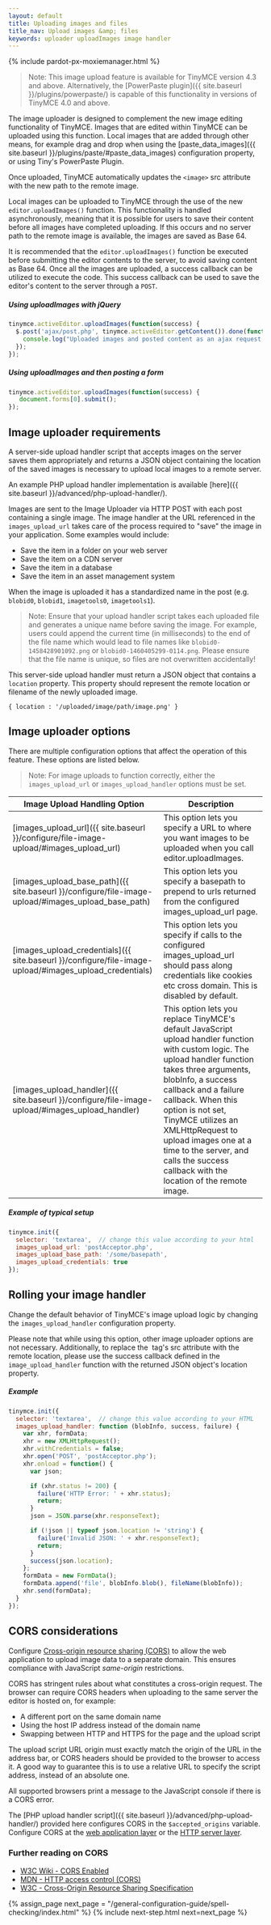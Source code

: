 ```yaml
---
layout: default
title: Uploading images and files
title_nav: Upload images &amp; files
keywords: uploader uploadImages image handler
---
```


{% include pardot-px-moxiemanager.html %}

> Note: This image upload feature is available for TinyMCE version 4.3 and above. Alternatively, the [PowerPaste plugin]({{ site.baseurl }}/plugins/powerpaste/) is capable of this functionality in versions of TinyMCE 4.0 and above.

The image uploader is designed to complement the new image editing functionality of TinyMCE. Images that are edited within TinyMCE can be uploaded using this function. Local images that are added through other means, for example drag and drop when using the [paste_data_images]({{ site.baseurl }}/plugins/paste/#paste_data_images) configuration property, or using Tiny's PowerPaste Plugin.

Once uploaded, TinyMCE automatically updates the `<image>` src attribute with the new path to the remote image.

Local images can be uploaded to TinyMCE through the use of the new `editor.uploadImages()` function. This functionality is handled asynchronously, meaning that it is possible for users to save their content before all images have completed uploading.  If this occurs and no server path to the remote image is available, the images are saved as Base 64.

It is recommended that the `editor.uploadImages()` function be executed before submitting the editor contents to the server, to avoid saving content as Base 64. Once all the images are uploaded, a success callback can be utilized to execute the code.  This success callback can be used to save the editor's content to the server through a `POST`.

##### Using uploadImages with jQuery

```js
tinymce.activeEditor.uploadImages(function(success) {
  $.post('ajax/post.php', tinymce.activeEditor.getContent()).done(function() {
	console.log("Uploaded images and posted content as an ajax request.");
  });
});
```

##### Using uploadImages and then posting a form

```js
tinymce.activeEditor.uploadImages(function(success) {
   document.forms[0].submit();
});
```

## Image uploader requirements

A server-side upload handler script that accepts images on the server saves them appropriately and returns a JSON object containing the location of the saved images is necessary to upload local images to a remote server.

An example PHP upload handler implementation is available [here]({{ site.baseurl }}/advanced/php-upload-handler/).

Images are sent to the Image Uploader via HTTP POST with each post containing a single image. The image handler at the URL referenced in the `images_upload_url` takes care of the process required to "save" the image in your application. Some examples would include:

 * Save the item in a folder on your web server
 * Save the item on a CDN server
 * Save the item in a database
 * Save the item in an asset management system

When the image is uploaded it has a standardized name in the post (e.g. `blobid0`, `blobid1`, `imagetools0`, `imagetools1`).

> Note: Ensure that your upload handler script takes each uploaded file and generates a unique name before saving the image. For example, users could append the current time (in milliseconds) to the end of the file name which would lead to file names like `blobid0-1458428901092.png` or `blobid0-1460405299-0114.png`. Please ensure that the file name is unique, so files are not overwritten accidentally!

This server-side upload handler must return a JSON object that contains a `location` property. This property should represent the remote location or filename of the newly uploaded image.

```
{ location : '/uploaded/image/path/image.png' }
```

## Image uploader options

There are multiple configuration options that affect the operation of this feature.  These options are listed below.

> Note: For image uploads to function correctly, either the `images_upload_url` or `images_upload_handler` options must be set.

| Image Upload Handling Option     | Description          |
|----------------------------------|----------------------|
| [images_upload_url]({{ site.baseurl }}/configure/file-image-upload/#images_upload_url) | This option lets you specify a URL to where you want images to be uploaded when you call editor.uploadImages. |
| [images_upload_base_path]({{ site.baseurl }}/configure/file-image-upload/#images_upload_base_path) | This option lets you specify a basepath to prepend to urls returned from the configured images_upload_url page. |
| [images_upload_credentials]({{ site.baseurl }}/configure/file-image-upload/#images_upload_credentials) | This option lets you specify if calls to the configured images_upload_url should pass along credentials like cookies etc cross domain. This is disabled by default. |
| [images_upload_handler]({{ site.baseurl }}/configure/file-image-upload/#images_upload_handler) | This option lets you replace TinyMCE's default JavaScript upload handler function with custom logic. The upload handler function takes three arguments, blobInfo, a success callback and a failure callback. When this option is not set, TinyMCE utilizes an XMLHttpRequest to upload images one at a time to the server, and calls the success callback with the location of the remote image. |

##### Example of typical setup

```js
tinymce.init({
  selector: 'textarea',  // change this value according to your html
  images_upload_url: 'postAcceptor.php',
  images_upload_base_path: '/some/basepath',
  images_upload_credentials: true
});
```

## Rolling your image handler

Change the default behavior of TinyMCE's image upload logic by changing the `images_upload_handler` configuration property.

Please note that while using this option, other image uploader options are not necessary. Additionally, to replace the <image> tag's src attribute with the remote location, please use the success callback defined in the `image_upload_handler` function with the returned JSON object's location property.

##### Example

```js
tinymce.init({
  selector: 'textarea',  // change this value according to your HTML
  images_upload_handler: function (blobInfo, success, failure) {
	var xhr, formData;
	xhr = new XMLHttpRequest();
	xhr.withCredentials = false;
	xhr.open('POST', 'postAcceptor.php');
	xhr.onload = function() {
	  var json;

	  if (xhr.status != 200) {
		failure('HTTP Error: ' + xhr.status);
		return;
	  }
	  json = JSON.parse(xhr.responseText);

	  if (!json || typeof json.location != 'string') {
		failure('Invalid JSON: ' + xhr.responseText);
		return;
	  }
	  success(json.location);
	};
	formData = new FormData();
	formData.append('file', blobInfo.blob(), fileName(blobInfo));
	xhr.send(formData);
  }
});
```

## CORS considerations

Configure [Cross-origin resource sharing (CORS)](http://en.wikipedia.org/wiki/Cross-origin_resource_sharing) to allow the web application to upload image data to a separate domain. This ensures compliance with JavaScript *same-origin* restrictions.

CORS has stringent rules about what constitutes a cross-origin request. The browser can require CORS headers when uploading to the same server the editor is hosted on, for example:

* A different port on the same domain name
* Using the host IP address instead of the domain name
* Swapping between HTTP and HTTPS for the page and the upload script

The upload script URL origin must exactly match the origin of the URL in the address bar, or CORS headers should be provided to the browser to access it. A good way to guarantee this is to use a relative URL to specify the script address, instead of an absolute one.

All supported browsers print a message to the JavaScript console if there is a CORS error.

The [PHP upload handler script]({{ site.baseurl }}/advanced/php-upload-handler/) provided here configures CORS in the `$accepted_origins` variable. Configure CORS at the [web application layer](http://www.w3.org/wiki/CORS_Enabled#At_the_Web_Application_level...) or the [HTTP server layer](http://www.w3.org/wiki/CORS_Enabled#At_the_HTTP_Server_level...).

### Further reading on CORS

* [W3C Wiki - CORS Enabled](http://www.w3.org/wiki/CORS_Enabled)
* [MDN - HTTP access control (CORS)](https://developer.mozilla.org/en-US/docs/Web/HTTP/Access_control_CORS)
* [W3C - Cross-Origin Resource Sharing Specification](http://www.w3.org/TR/cors/)

{% assign_page next_page = "/general-configuration-guide/spell-checking/index.html" %}
{% include next-step.html next=next_page %}
